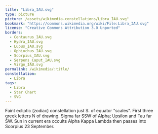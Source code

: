 ```yaml
---
title: "Libra_IAU.svg"
type: picture
picture: /assets/wikimedia-constellations/Libra_IAU.svg"
bookmark: "https://commons.wikimedia.org/wiki/File:Libra_IAU.svg"
license: "Creative Commons Attribution 3.0 Unported"
borders:
  - Centaurus_IAU.svg
  - Hydra_IAU.svg
  - Lupus_IAU.svg
  - Ophiuchus_IAU.svg
  - Scorpius_IAU.svg
  - Serpens_Caput_IAU.svg
  - Virgo_IAU.svg
permalink: /wikimedia/:title/
constellation:
  - Libra
tags:
  - Libra
  - Star Chart
  - SVG
---
```

Faint ecliptic (zodiac) constellation just S. of equator "scales". First three greek letters N of drawing. Sigma far SSW of Alpha; Upsilon and Tau far SW. Sun in current era occults Alpha Kappa Lambda then passes into Scorpius 23 September.